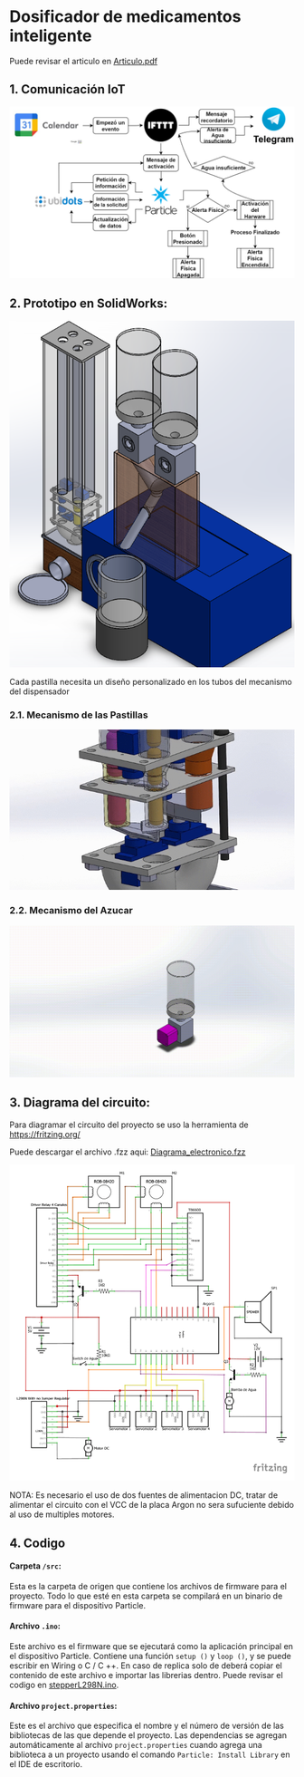 # Dosificador de medicamentos inteligente
Puede revisar el articulo en [Articulo.pdf](https://github.com/WilberRojas/IoT_Dosificador/blob/main/Articulo.pdf)

## 1. Comunicación IoT

![alt text](https://github.com/WilberRojas/IoT_Dosificador/blob/main/DiagramaIoT.png)

## 2. Prototipo en SolidWorks:

![alt text](https://github.com/WilberRojas/IoT_Dosificador/blob/main/SolidCompleto.png)

Cada pastilla necesita un diseño personalizado en los tubos del mecanismo del dispensador

### 2.1. Mecanismo de las Pastillas

![alt text](https://github.com/WilberRojas/IoT_Dosificador/blob/main/mecanismo_pastillas.gif)

### 2.2. Mecanismo del Azucar

![alt text](https://github.com/WilberRojas/IoT_Dosificador/blob/main/EnsamblajePowderDispenser.gif)

## 3. Diagrama del circuito:

Para diagramar el circuito del proyecto se uso la herramienta de https://fritzing.org/ 

Puede descargar el archivo .fzz aqui: [Diagrama_electronico.fzz](https://github.com/WilberRojas/IoT_Dosificador/blob/main/Diagrama_electronico.fzz?raw=true)

![alt text](https://github.com/WilberRojas/IoT_Dosificador/blob/main/Circuito.png)

NOTA: Es necesario el uso de dos fuentes de alimentacion DC, tratar de alimentar el circuito con el VCC de la placa Argon no sera sufuciente debido al uso de multiples motores.

## 4. Codigo

#### Carpeta ```/src```:
Esta es la carpeta de origen que contiene los archivos de firmware para el proyecto. Todo lo que esté en esta carpeta se compilará en un binario de firmware para el dispositivo Particle.

#### Archivo ```.ino```:
Este archivo es el firmware que se ejecutará como la aplicación principal en el dispositivo Particle. Contiene una función `setup ()` y `loop ()`, y se puede escribir en Wiring o C / C ++. En caso de replica solo de deberá copiar el contenido de este archivo e importar las librerias dentro. Puede revisar el codigo en [stepperL298N.ino](https://github.com/WilberRojas/IoT_Dosificador/blob/main/src/stepperL298N.ino).

#### Archivo ```project.properties```:
Este es el archivo que especifica el nombre y el número de versión de las bibliotecas de las que depende el proyecto. Las dependencias se agregan automáticamente al archivo `project.properties` cuando agrega una biblioteca a un proyecto usando el comando `Particle: Install Library` en el IDE de escritorio.


